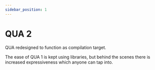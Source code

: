 ```yaml
---
sidebar_position: 1
---
```


# QUA 2

QUA redesigned to function as compilation target.

The ease of QUA 1 is kept using libraries, but behind the scenes there
is increased expressiveness which anyone can tap into.
